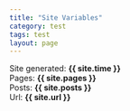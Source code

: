 ```yaml
---
title: "Site Variables"
category: test
tags: test
layout: page
---
```


Site generated: <b>{{ site.time }}</b><br>
Pages: <b>{{ site.pages }}</b><br>
Posts: <b>{{ site.posts }}</b><br>
Url: <b>{{ site.url }}</b><br>

